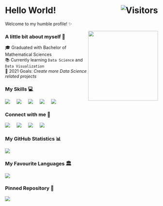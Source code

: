 # Hello World! <img align="right" alt="Visitors" src="https://visitor-badge.laobi.icu/badge?page_id=shafiqdeb.shafiqdeb"/>

Welcome to my humble profile! ✨ <br>

<img align='right' src="https://media.giphy.com/media/M9gbBd9nbDrOTu1Mqx/giphy.gif" width="230">

### A little bit about myself 👤
🎓 Graduated with Bachelor of Mathematical Sciences <br>
📚 Currently learning `Data Science` and `Data Visualization` <br>
📝 2021 Goals: *Create more Data Science related projects* <br>

### My Skills 💻

[![](https://img.shields.io/badge/Python-3776AB?style=for-the-badge&logo=python&logoColor=white)](#) &emsp;
[![](https://img.shields.io/badge/Pandas-3e5e78?style=for-the-badge&logo=pandas&logoColor=white)](#) &emsp;
[![](https://img.shields.io/badge/numpy-695170?style=for-the-badge&logo=numpy&logoColor=white)](#) &emsp;
[![](https://img.shields.io/badge/ScikitLearn-389cc7?style=for-the-badge&logo=scikit-learn&logoColor=white)](#) &emsp;
[![](https://img.shields.io/badge/MySQL-00000F?style=for-the-badge&logo=mysql&logoColor=white)](#) &emsp;

### Connect with me 👥

[![](https://img.shields.io/badge/LinkedIn-0077B5?style=for-the-badge&logo=linkedin&logoColor=white)](https://www.linkedin.com/in/shafiqdebayan/) &emsp;
[![](https://img.shields.io/badge/Kaggle-00599C?style=for-the-badge&logo=kaggle&logoColor=white)](https://www.kaggle.com/pikdeb/) &emsp;
[![](https://img.shields.io/badge/Gmail-D14836?style=for-the-badge&logo=gmail&logoColor=white)](mailto:shafiqdebayan@gmail.com) &emsp;
[![](https://img.shields.io/badge/Hackerrank-0bb359?style=for-the-badge&logo=hackerrank&logoColor=white)](https://www.hackerrank.com/shafiqdebayan) &emsp;

### My GitHub Statistics 📊

![](https://github-readme-stats.vercel.app/api?username=shafiqdeb&show_icons=true&theme=dark&count_private=true&icon_color=439975&text_color=6e6e6e&hide_border=True&hide_title=True)

### My Favourite Languages 🏛

[![](https://github-readme-stats.vercel.app/api/top-langs/?username=shafiqdeb&theme=dark&layout=compact&hide_border=True&hide_title=True)](https://github.com/shafiqdeb/github-readme-stats)

### Pinned Repository 📌

[![](https://github-readme-stats.vercel.app/api/pin/?username=shafiqdeb&repo=Business-Analytic-Project&theme=dark&hide_border=True)](https://github.com/shafiqdeb/Business-Analytic-Project)
